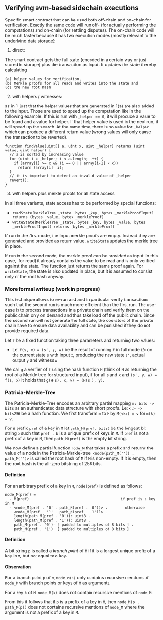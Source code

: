 ## Verifying evm-based sidechain executions


Specific smart contract that can be used both off-chain and on-chain for verification.
Exactly the same code will run off- (for actually performing the computations) and on-chain
(for settling disputes). The on-chain code will be much faster because it has two
execution modes (mostly relevant to the underlying data storage):

1) direct:

The smart contract gets the full state (encoded in a certain way or just stored in
storage) plus the transaction as input. It updates the state thereby calculating

    (a) helper values for verification,
    (b) Merkle proofs for all reads and writes into the state and
    (c) the new root hash 

2) with helpers / witnesses:

as in 1, just that the helper values that are generated in 1(a) are also added to the input.
Those are used to speed up the computation like in the following example.
If this is run with ``_helper == 0``, it will produce a value to be found and a value for helper.
If that helper value is used in the next run, it will speed up the search. At the same time,
there is no value for ``_helper`` which can produce a different return value (wrong values
will only cause the transaction to be reverted).

    function findValue(uint[] a, uint x, uint _helper) returns (uint value, uint helper) {
      // a is sorted by increasing value
      for (uint i = _helper; i < a.length; i++) {
        if (array[i] >= x && (i == 0 || array[i-1] < x))
          return (array[i], i);
      }
      // it is important to detect an invalid value of _helper
      revert();
    }

3) with helpers plus merkle proofs for all state access

In all three variants, state access has to be performed by special functions:

 * ``readState(MerkleTree _state, bytes _key, bytes _merkleProofInput) returns (bytes _value, bytes _merkleProof)``
 * ``writeState(MerkleTree _state, bytes _key, bytes _value, bytes _merkleProofInput) returns (bytes _merkleProof)``
 
If run in the first mode, the input merkle proofs are empty. Instead they are generated and provided as return value.
``writeState`` updates the merkle tree in place.

If run in the second mode, the merkle proof can be provided as input. In this case, (for read) it already contains the
value to be read and is only verified against the state. The function just returns the same proof again.
For ``writeState``, the state is also updated in place, but it is assumed to consist only of the root hash anyway.

### More formal writeup (work in progress)

This technique allows to re-run and and in particular verify transactions such that the second run is much more
efficient than the first run. The use-case is to process transactions in a private chain and verify them on the
public chain only on demand and thus take load off the public chain. Since the second run will not generate
the full state, the operators of the private chain have to ensure data availability and can be punished if
they do not provide required data.

Let `f` be a fixed function taking three parameters and returning two values:

 - Let `f(s, x) = (s', y, w)` be the result of running `f` in full mode (`0`) on the current state `s` with input `x`, producing the new state `s'`, actual output `y` and witness `w`

We call `g` a verifier of `f` using the hash function `H` (think of `H` as returning the root of a Merkle tree for structured input), if for all `s` and `x` and `(s', y, w) = f(s, x)` it holds that `g(H(s), x, w) = (H(s'), y)`.

### Patricia-Merkle-Tree

The Patricia-Merkle-Tree encodes an arbitrary partial mapping `m: bits -> bits` as an authenticated data structure with
short proofs. Let `<.> -> bits256` be a hash function. We first transform `m` to `M` by `M(<k>) = v` for `m(k) = v`.

For a prefix `pref` of a key in `M` let `path_M(pref: bits)` be the longest bit string `b` such that `pref . b`
is a unique prefix of keys in `M`. If `pref` is not a prefix of a key in `M`, then `path_M(pref)` is the empty bit string.

We now define a partial function `node_M` that takes a prefix and returns the value of a node in the Patricia-Merkle-tree.
`<node(path_M('')) . path_M('')>` is called the root hash of `M` if `M` is non-empty. If it is empty, then
the root hash is the all-zero bitstring of 256 bits.

#### Definition

For an arbitrary prefix of a key in `M`, `node(pref)` is defined as follows:

    node_M(pref) =
      - M(pref)                                          if pref is a key in M
      - <node_M(pref . '0' . path_M(pref . '0'))> .        otherwise
        <node_M(pref . '1' . path_M(pref . '1'))> . 
        length(path_M(pref . '0')): uint8 . 
        length(path_M(pref . '1')): uint8 . 
        path_M(pref . '0')) [ padded to multiples of 8 bits ] . 
        path_M(pref . '1')) [ padded to multiples of 8 bits ]

#### Definition

A bit string `p` is called a *branch point* of `M` if it is a longest unique prefix
of a key in `M`, but not equal to a key.

#### Observation

For a branch point `p` of `M`, `node_M(p)` only contains recursive mentions
of `node_M` with branch points or keys of `M` as arguments.

For a key `k` of `M`, `node_M(k)` does not contain recursive mentions
of `node_M`.

From this it follows that if `p` is a prefix of a key in `M`, then `node_M(p . path_M(p))` does
not contains recursive mentions of `node_M` where the argument is not a prefix
of a key in `M`.
